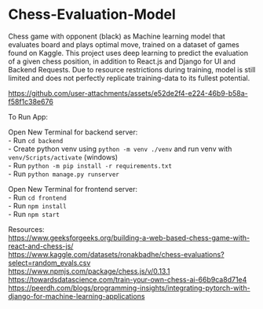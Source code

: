 # Chess-Evaluation-Model

Chess game with opponent (black) as Machine learning model that evaluates board and plays optimal move, trained on a dataset of games found on Kaggle.
This project uses deep learning to predict the evaluation of a given chess position, in addition to React.js and Django for UI and Backend Requests.
Due to resource restrictions during training, model is still limited and does not perfectly replicate training-data to its fullest potential.

https://github.com/user-attachments/assets/e52de2f4-e224-46b9-b58a-f58f1c38e676



To Run App:<br />

  Open New Terminal for backend server: <br />
    - Run `cd backend`<br />
    - Create python venv using `python -m venv ./venv` and run venv with `venv/Scripts/activate` (windows)<br />
    - Run `python -m pip install -r requirements.txt`<br />
    - Run `python manage.py runserver`<br />
    
  Open New Terminal for frontend server: <br />
    - Run `cd frontend`<br />
    - Run `npm install`<br />
    - Run `npm start`<br />

Resources:<br />
https://www.geeksforgeeks.org/building-a-web-based-chess-game-with-react-and-chess-js/<br />
https://www.kaggle.com/datasets/ronakbadhe/chess-evaluations?select=random_evals.csv<br />
https://www.npmjs.com/package/chess.js/v/0.13.1<br />
https://towardsdatascience.com/train-your-own-chess-ai-66b9ca8d71e4<br />
https://peerdh.com/blogs/programming-insights/integrating-pytorch-with-django-for-machine-learning-applications
